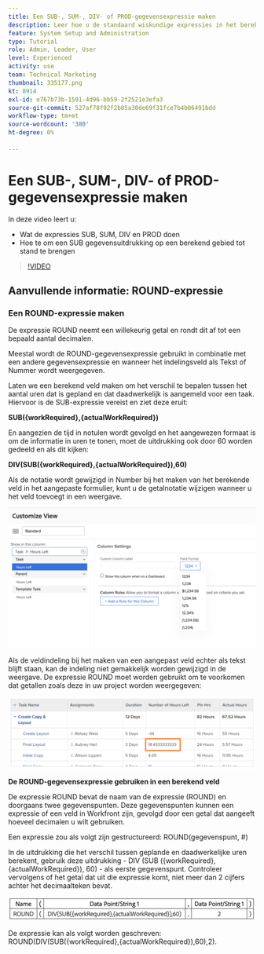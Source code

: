 ```yaml
---
title: Een SUB-, SUM-, DIV- of PROD-gegevensexpressie maken
description: Leer hoe u de standaard wiskundige expressies in het berekende veld Adobe gebruikt en maakt [!DNL Workfront].
feature: System Setup and Administration
type: Tutorial
role: Admin, Leader, User
level: Experienced
activity: use
team: Technical Marketing
thumbnail: 335177.png
kt: 8914
exl-id: e767b73b-1591-4d96-bb59-2f2521e3efa3
source-git-commit: 527af78f92f2b85a30de69f31fce7b4b06491bdd
workflow-type: tm+mt
source-wordcount: '380'
ht-degree: 0%

---
```


# Een SUB-, SUM-, DIV- of PROD-gegevensexpressie maken

In deze video leert u:

* Wat de expressies SUB, SUM, DIV en PROD doen
* Hoe te om een SUB gegevensuitdrukking op een berekend gebied tot stand te brengen

>[!VIDEO](https://video.tv.adobe.com/v/335177/?quality=12)

## Aanvullende informatie: ROUND-expressie

### Een ROUND-expressie maken

De expressie ROUND neemt een willekeurig getal en rondt dit af tot een bepaald aantal decimalen.

Meestal wordt de ROUND-gegevensexpressie gebruikt in combinatie met een andere gegevensexpressie en wanneer het indelingsveld als Tekst of Nummer wordt weergegeven.

Laten we een berekend veld maken om het verschil te bepalen tussen het aantal uren dat is gepland en dat daadwerkelijk is aangemeld voor een taak. Hiervoor is de SUB-expressie vereist en ziet deze eruit:

**SUB({workRequired},{actualWorkRequired})**

En aangezien de tijd in notulen wordt gevolgd en het aangewezen formaat is om de informatie in uren te tonen, moet de uitdrukking ook door 60 worden gedeeld en als dit kijken:

**DIV(SUB({workRequired},{actualWorkRequired}),60)**

Als de notatie wordt gewijzigd in Number bij het maken van het berekende veld in het aangepaste formulier, kunt u de getalnotatie wijzigen wanneer u het veld toevoegt in een weergave.

![Werklastverdelingsmechanisme met gebruiksrapport](assets/round01.png)

Als de veldindeling bij het maken van een aangepast veld echter als tekst blijft staan, kan de indeling niet gemakkelijk worden gewijzigd in de weergave. De expressie ROUND moet worden gebruikt om te voorkomen dat getallen zoals deze in uw project worden weergegeven:

![Werklastverdelingsmechanisme met gebruiksrapport](assets/round02.png)

<b>De ROUND-gegevensexpressie gebruiken in een berekend veld</b>

De expressie ROUND bevat de naam van de expressie (ROUND) en doorgaans twee gegevenspunten. Deze gegevenspunten kunnen een expressie of een veld in Workfront zijn, gevolgd door een getal dat aangeeft hoeveel decimalen u wilt gebruiken.

Een expressie zou als volgt zijn gestructureerd: ROUND(gegevenspunt, #)

In de uitdrukking die het verschil tussen geplande en daadwerkelijke uren berekent, gebruik deze uitdrukking - DIV (SUB ({workRequired},{actualWorkRequired}), 60) - als eerste gegevenspunt. Controleer vervolgens of het getal dat uit die expressie komt, niet meer dan 2 cijfers achter het decimaalteken bevat.

![Werklastverdelingsmechanisme met gebruiksrapport](assets/round03.png)

De expressie kan als volgt worden geschreven: ROUND(DIV(SUB({workRequired},{actualWorkRequired}),60),2).
